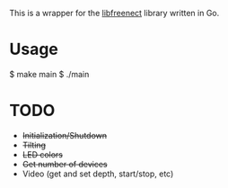 This is a wrapper for the [libfreenect](https://github.com/OpenKinect/libfreenect) library written in Go.

Usage
=====
$ make main
$ ./main

TODO
====
* ~~Initialization/Shutdown~~
* ~~Tilting~~
* ~~LED colors~~
* ~~Get number of devices~~
* Video (get and set depth, start/stop, etc)